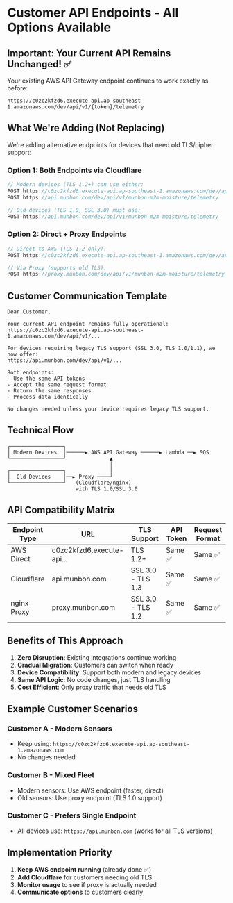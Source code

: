 # Customer API Endpoints - All Options Available

## Important: Your Current API Remains Unchanged! ✅

Your existing AWS API Gateway endpoint continues to work exactly as before:
```
https://c0zc2kfzd6.execute-api.ap-southeast-1.amazonaws.com/dev/api/v1/{token}/telemetry
```

## What We're Adding (Not Replacing)

We're adding alternative endpoints for devices that need old TLS/cipher support:

### Option 1: Both Endpoints via Cloudflare
```javascript
// Modern devices (TLS 1.2+) can use either:
POST https://c0zc2kfzd6.execute-api.ap-southeast-1.amazonaws.com/dev/api/v1/munbon-m2m-moisture/telemetry
POST https://api.munbon.com/dev/api/v1/munbon-m2m-moisture/telemetry

// Old devices (TLS 1.0, SSL 3.0) must use:
POST https://api.munbon.com/dev/api/v1/munbon-m2m-moisture/telemetry
```

### Option 2: Direct + Proxy Endpoints
```javascript
// Direct to AWS (TLS 1.2 only):
POST https://c0zc2kfzd6.execute-api.ap-southeast-1.amazonaws.com/dev/api/v1/munbon-m2m-moisture/telemetry

// Via Proxy (supports old TLS):
POST https://proxy.munbon.com/dev/api/v1/munbon-m2m-moisture/telemetry
```

## Customer Communication Template

```
Dear Customer,

Your current API endpoint remains fully operational:
https://c0zc2kfzd6.execute-api.ap-southeast-1.amazonaws.com/dev/api/v1/...

For devices requiring legacy TLS support (SSL 3.0, TLS 1.0/1.1), we now offer:
https://api.munbon.com/dev/api/v1/...

Both endpoints:
- Use the same API tokens
- Accept the same request format
- Return the same responses
- Process data identically

No changes needed unless your device requires legacy TLS support.
```

## Technical Flow

```
┌─────────────────┐
│ Modern Devices  │──────► AWS API Gateway ──────► Lambda ──► SQS
└─────────────────┘              ▲
                                 │
┌─────────────────┐              │
│  Old Devices    │──► Proxy ────┘
└─────────────────┘   (Cloudflare/nginx)
                      with TLS 1.0/SSL 3.0
```

## API Compatibility Matrix

| Endpoint Type | URL | TLS Support | API Token | Request Format |
|--------------|-----|-------------|-----------|----------------|
| AWS Direct | c0zc2kfzd6.execute-api... | TLS 1.2+ | Same ✅ | Same ✅ |
| Cloudflare | api.munbon.com | SSL 3.0 - TLS 1.3 | Same ✅ | Same ✅ |
| nginx Proxy | proxy.munbon.com | SSL 3.0 - TLS 1.2 | Same ✅ | Same ✅ |

## Benefits of This Approach

1. **Zero Disruption**: Existing integrations continue working
2. **Gradual Migration**: Customers can switch when ready
3. **Device Compatibility**: Support both modern and legacy devices
4. **Same API Logic**: No code changes, just TLS handling
5. **Cost Efficient**: Only proxy traffic that needs old TLS

## Example Customer Scenarios

### Customer A - Modern Sensors
- Keep using: `https://c0zc2kfzd6.execute-api.ap-southeast-1.amazonaws.com`
- No changes needed

### Customer B - Mixed Fleet
- Modern sensors: Use AWS endpoint (faster, direct)
- Old sensors: Use proxy endpoint (TLS 1.0 support)

### Customer C - Prefers Single Endpoint
- All devices use: `https://api.munbon.com` (works for all TLS versions)

## Implementation Priority

1. **Keep AWS endpoint running** (already done ✅)
2. **Add Cloudflare** for customers needing old TLS
3. **Monitor usage** to see if proxy is actually needed
4. **Communicate options** to customers clearly